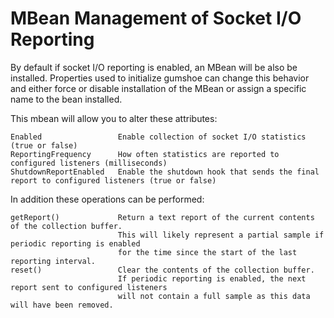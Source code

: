 MBean Management of Socket I/O Reporting
========================================

By default if socket I/O reporting is enabled, an MBean will be also be installed.
Properties used to initialize gumshoe can change this behavior and either force or disable
installation of the MBean or assign a specific name to the bean installed.

This mbean will allow you to alter these attributes:

    Enabled                 Enable collection of socket I/O statistics (true or false)
    ReportingFrequency      How often statistics are reported to configured listeners (milliseconds)
    ShutdownReportEnabled   Enable the shutdown hook that sends the final report to configured listeners (true or false)

In addition these operations can be performed:

    getReport()             Return a text report of the current contents of the collection buffer.
                            This will likely represent a partial sample if periodic reporting is enabled
                            for the time since the start of the last reporting interval.
    reset()                 Clear the contents of the collection buffer.
                            If periodic reporting is enabled, the next report sent to configured listeners
                            will not contain a full sample as this data will have been removed.